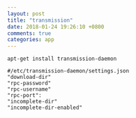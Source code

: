 ```yaml
---
layout: post
title: "transmission"
date: 2018-01-24 19:26:10 +0800
comments: true
categories: app
---
```

`apt-get install transmission-daemon`  

```
#/etc/transmission-daemon/settings.json
"download-dir"
"rpc-password"
"rpc-username"
"rpc-port":
"incomplete-dir"
"incomplete-dir-enabled"
```